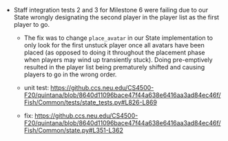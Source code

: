 - Staff integration tests 2 and 3 for Milestone 6 were failing due to our State wrongly designating the second player in the
player list as the first player to go.

    - The fix was to change `place_avatar` in our State implementation to only look for the first unstuck player once all 
avatars have been placed (as opposed to doing it throughout the placement phase when players may wind up transiently stuck).
Doing pre-emptively resulted in the player list being prematurely shifted and  causing players
to go in the wrong order.

    - unit test: https://github.ccs.neu.edu/CS4500-F20/quintana/blob/8640d11096bace47f44a638e6416aa3ad84ec46f/Fish/Common/tests/state_tests.py#L826-L869
    - fix: https://github.ccs.neu.edu/CS4500-F20/quintana/blob/8640d11096bace47f44a638e6416aa3ad84ec46f/Fish/Common/state.py#L351-L362